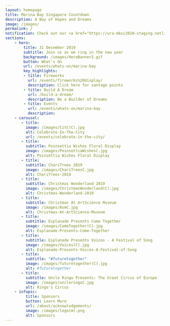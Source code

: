 ```yaml
---
layout: homepage
title: Marina Bay Singapore Countdown
description: A Bay of Hopes and Dreams
image: /images/
permalink: /
notification: Check out our <a href="https://ura-mbsc2020-staging.netlify.com/events/whats-on/marina-bay">Events</a> Page for more details 
sections:
    - hero:
        title: 31 December 2019
        subtitle: Join us as we ring in the new year
        background: /images/HeroBanner2.gif
        button: What's On
        url: /events/whats-on/marina-bay
        key_highlights:
        - title: Fireworks 
          url: /events/fireworks%20display/
          description: Click here for vantage points
        - title: Build A Dream
          url: /build-a-dream/
          description: Be a Builder of Dreams
        - title: Events 
          url: /events/whats-on/marina-bay
          description:        
    - carousel:
       - title:
         image: /images/CitC(C).jpg
         alt: Celebrate-In-The-City
         url: /events/celebrate-in-the-city/
       - title:
         subtitle: Poinsettia Wishes Floral Display
         image: /images/PoinsettiaWishesC.jpg
         alt: Poinsettia Wishes Floral Display
       - title:
         subtitle: ChariTrees 2019
         image: /images/ChariTreesC.jpg
         alt: ChariTrees-2019
       - title:
         subtitle: Christmas Wonderland 2019
         image: /images/ChristmasWonderland(C).jpg
         alt: Christmas-Wonderland-2019
       - title:
         subtitle: Christmas At ArtScience Museum
         image: /images/AsmC.jpg
         alt: Christmas-At-ArtScience-Museum
       - title:
         subtitle: Esplanade Presents Come Together 
         image: /images/ComeTogether(C).jpg
         alt: Esplanade-Presents-Come-Together
       - title:
         subtitle: Esplanade Presents Voices - A Festival of Song
         image: /images/Voices(C).jpg
         alt: Esplanade-Presents-Voices-A-Festival-of-Song
       - title:
         subtitle: "#futuretogether"
         image: /images/futuretogether(C).jpg
         alt: #futuretogether
       - title:
         subtitle: Uncle Ringo Presents: The Great Circus of Europe
         image: /images/uncleringoC.jpg
         alt: Ringo's Circus
    - infopic:
         title: Sponsors
         button: Learn More
         url: /about/acknowledgements/
         image: /images/logo(m).png
         alt: Sponsors  
---
```

